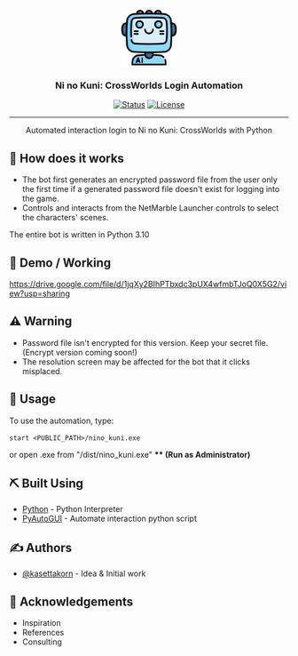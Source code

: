 <p align="center">
 <a href="" rel="noopener">
 <img width=100px height=100px src="./logo.png" alt="Bot logo"></a>
</p>

<h3 align="center">Ni no Kuni: CrossWorlds Login Automation </h3>

<div align="center">

[![Status](https://img.shields.io/badge/status-active-success.svg)]()
[![License](https://img.shields.io/badge/license-MIT-blue.svg)](/LICENSE)

</div>

---

<p align="center"> Automated interaction login to Ni no Kuni: CrossWorlds with Python
</p>

<!-- ## 📝 Table of Contents

- [Demo / Working](#demo)
- [How it works](#working)
- [Built Using](#built_using)
- [Authors](#authors)
- [Acknowledgments](#acknowledgement) -->
## 💭 How does it works <a name = "working"></a>

- The bot first generates an encrypted password file from the user only the first time if a generated password file doesn't exist for logging into the game.<br/>
- Controls and interacts from the NetMarble Launcher controls to select the characters' scenes.

The entire bot is written in Python 3.10

## 🎥 Demo / Working <a name = "demo"></a>

https://drive.google.com/file/d/1jqXy2BIhPTbxdc3pUX4wfmbTJoQ0X5G2/view?usp=sharing

## ⚠ Warning <a name = "working"></a>

- Password file isn't encrypted for this version. Keep your secret file. (Encrypt version coming soon!)<br/>
- The resolution screen may be affected for the bot that it clicks misplaced.


## 🎈 Usage <a name = "usage"></a>

To use the automation, type:

```
start <PUBLIC_PATH>/nino_kuni.exe
```
or open .exe from "/dist/nino_kuni.exe" <b>** (Run as Administrator)</b>


## ⛏️ Built Using <a name = "built_using"></a>

- [Python](https://www.python.org/) - Python Interpreter
- [PyAutoGUI](https://pyautogui.readthedocs.io/en/latest/) - Automate interaction python script

## ✍️ Authors <a name = "authors"></a>

- [@kasettakorn](https://github.com/kasettakorn) - Idea & Initial work


## 🎉 Acknowledgements <a name = "acknowledgement"></a>

- Inspiration
- References
- Consulting
